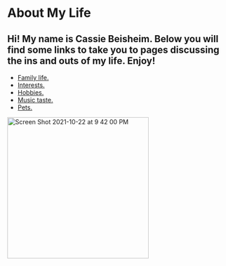 # About My Life
Hi! My name is Cassie Beisheim. Below you will find some links to take you to pages discussing the ins and outs of my life. Enjoy!
-----------
  * [Family life.](FamilyLife.md)  
  * [Interests.](Interests.md)  
  * [Hobbies.](Hobbies.md)  
  * [Music taste.](MusicTaste.md)  
  * [Pets.](Pets.md)  
<img width="322" alt="Screen Shot 2021-10-22 at 9 42 00 PM" src="https://user-images.githubusercontent.com/40363436/138539737-c2fdd543-76e9-432d-8d6d-83fc02b7bac9.png">
